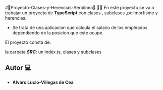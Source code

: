#🛫Proyecto-Clases-y-Herencias-Aerolinea🛫 👨‍👦
En este proyecto se va a trabajar un proyecto de **TypeScript** con clases , subclases ,polimorfismo y herencias.

* Se trata de una aplicacion que calcula el salario de los empleados dependiendo de la posicion que este ocupe.


El proyecto consta de:

la carpeta ***SRC***: un index.ts, clases y subclases
## Autor 💻

* **Alvaro Lucio-Villegas de Cea**

